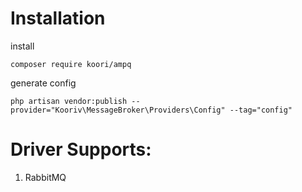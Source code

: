 # Installation

install

`composer require koori/ampq`

generate config

`php artisan vendor:publish --provider="Kooriv\MessageBroker\Providers\Config" --tag="config"`

# Driver Supports:

1. RabbitMQ

